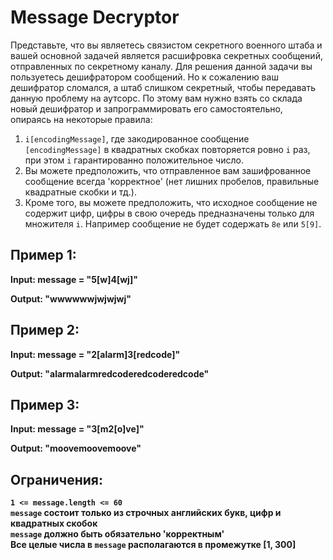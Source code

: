 # Message Decryptor

Представьте, что вы являетесь связистом секретного военного штаба и вашей основной задачей является расшифровка секретных сообщений, отправленных по секретному каналу. 
Для решения данной задачи вы пользуетесь дешифратором сообщений. Но к сожалению ваш дешифратор сломался, а штаб слишком секретный, чтобы передавать данную проблему на аутсорс.
По этому вам нужно взять со склада новый дешифратор и запрограммировать его самостоятельно, опираясь на некоторые правила:

1. `i[encodingMessage]`, где закодированное сообщение `[encodingMessage]` в квадратных скобках повторяется ровно `i` раз, при этом `i` гарантированно положительное число.
2.  Вы можете предположить, что отправленное вам зашифрованное сообщение всегда 'корректное' (нет лишних пробелов, правильные квадратные скобки и тд.).
3.  Кроме того, вы можете предположить, что исходное сообщение не содержит цифр, цифры в свою очередь предназначены только для множителя `i`. Например сообщение не будет содержать `8e` или `5[9]`.

## Пример 1:

**Input: message = "5[w]4[wj]"**

**Output: "wwwwwwjwjwjwj"**

## Пример 2:

**Input: message = "2[alarm]3[redcode]"**

**Output: "alarmalarmredcoderedcoderedcode"**

## Пример 3:

**Input: message = "3[m2[o]ve]"**

**Output: "moovemoovemoove"**

## Ограничения:

**`1 <= message.length <= 60`**   
**`message` состоит только из строчных английских букв, цифр и квадратных скобок**  
**`message` должно быть обязательно 'корректным'**   
**Все целые числа в `message` располагаются в промежутке [1, 300]**     


